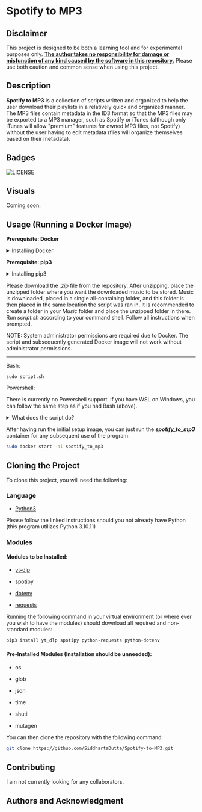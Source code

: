 # Spotify to MP3

## Disclaimer

This project is designed to be both a learning tool and for experimental purposes only. <u>**The author takes no responsibility for damage or misfunction of any kind caused by the software in this repository.**</u> Please use both caution and common sense when using this project.

## Description

**Spotify to MP3** is a collection of scripts written and organized to help the user download their playlists in a relatively quick and organized manner. The MP3 files contain metadata in the ID3 format so that the MP3 files may be exported to a MP3 manager, such as Spotify or iTunes (although only iTunes will allow "premium" features for owned MP3 files, not Spotify) without the user having to edit metadata (files will organize themselves based on their metadata).

## Badges
![LICENSE](https://img.shields.io/github/license/SiddhartaDutta/spotify-to-mp3)

## Visuals

Coming soon.

## Usage (Running a Docker Image)

**Prerequisite: Docker**

<details><summary>Installing Docker</summary>

Detailed instructions will come in the future. Please follow the instructions here instead: https://docs.docker.com/get-docker/

</details>

**Prerequisite: pip3**

<details><summary>Installing pip3</summary>
Please enter the following command into your terminal (if you are not sure if you have pip3, it is safe to run this command still):

```
sudo apt install python3-pip
```
</details>

Please download the *.zip* file from the repository. After unzipping, place the unzipped folder where you want the downloaded music to be stored. Music is downloaded, placed in a single all-containing folder, and this folder is then placed in the same location the script was ran in. It is recommended to create a folder in your *Music* folder and place the unzipped folder in there. Run *script.sh* according to your command shell. Follow all instructions when prompted.

NOTE: System administrator permissions are required due to Docker. The script and subsequently generated Docker image will not work without administrator permissions.

***
Bash:
```
sudo script.sh
```

Powershell:

There is currently no Powershell support. If you have WSL on Windows, you can follow the same step as if you had Bash (above).

<details><summary>What does the script do?</summary>
When you run the script, it first asks you for some required information so that the program can access your Spotify data and know where to save downloaded MP3 files. Afterwards, it creates a *.env* file to store this data (this data can later be edited through the main menu in the program). It then creates a Docker image with the required files and deletes all the downloaded files (you can also delete the *.zip* you downloaded earlier if you have not already, it is not needed after unzipping). You are now left with none of the files related to the program except for the generated Docker image. Running the Docker image with the instructions below will always run the program.
</details>

After having run the initial setup image, you can just run the ***spotify_to_mp3*** container for any subsequent use of the program:
```.sh
sudo docker start -ai spotify_to_mp3
```

## Cloning the Project
To clone this project, you will need the following:
### Language
* [Python3](https://www.python.org/downloads/) 

Please follow the linked instructions should you not already have Python (this program utilizes Python 3.10.11)
### Modules
#### Modules to be Installed:
* [yt-dlp](https://github.com/yt-dlp/yt-dlp)

* [spotipy](https://github.com/spotipy-dev/spotipy)

* [dotenv]()

* [requests]()

Running the following command in your virtual environment (or where ever you wish to have the modules) should download all required and non-standard modules:
```.sh
pip3 install yt_dlp spotipy python-requests python-dotenv
```

#### Pre-Installed Modules (Installation should be unneeded):
* os

* glob

* json

* time

* shutil

* mutagen

You can then clone the repository with the following command:
```.sh
git clone https://github.com/SiddhartaDutta/Spotify-to-MP3.git
```

## Contributing

I am not currently looking for any collaborators.

## Authors and Acknowledgment

